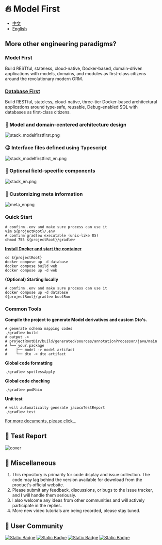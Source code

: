 # 🔥 Model First

- [中文](README.md)
- [English](README_EN.md)

## More other engineering paradigms?
### Model First
Build RESTful, stateless, cloud-native, Docker-based, domain-driven applications with models, domains, and modules as first-class citizens around the revolutionary modern ORM.

### [Database First](https://github.com/ccmjga/mjga-scaffold)
Build RESTful, stateless, cloud-native, three-tier Docker-based architectural applications around type-safe, reusable, Debug-enabled SQL with databases as first-class citizens.
### 🥇 Model and domain-centered architecture design
![stack_modelfirstfirst.png](asset/architect_modelfirst.png)

### 😉 Interface files defined using Typescript
![stack_modelfirstfirst_en.png](asset/modelfirst_ts.png)

### 🍅 Optional field-specific components

![stack_en.png](asset/option_modelfirst_en.png)

### 🍹 Customizing meta information

![meta_enpng](asset/meta_modelfirst_en.png)


### Quick Start

```shell
# confirm .env and make sure process can use it
vim ${projectRoot}/.env
# confirm gradlew executable (unix-like OS)
chmod 755 ${projectRoot}/gradlew
```
**[Install Docker and start the container](https://docs.docker.com/engine/install/)**

```shell
cd ${projectRoot}
docker compose up -d database
docker compose build web
docker compose up -d web
````

**(Optional) Starting locally**
```shell
# confirm .env and make sure process can use it
docker compose up -d database
${projectRoot}/gradlew bootRun
```

### Common Tools

**Compile the project to generate Model derivatives and custom Dto's.**
```shell
# generate schema mapping codes
./gradlew build
# output ->
# projectRootDir/build/generated/sources/annotationProcessor/java/main
# └── your.package 
#    ├── model -> model artifact
#    └── dto -> dto artifact

```

**Global code formatting**
```shell
./gradlew spotlessApply
```
**Global code checking**
```shell
./gradlew pmdMain
```

**Unit test**
```shell
# will automatically generate jacocoTestReport
./gradlew test
```

[For more documents, please click...](https://www.mjga.cc/doc/modelfirst)

## 🍓 Test Report

![cover](https://www.mjga.cc/modelfirst/test-cover.png)

## 🍟 Miscellaneous

1. This repository is primarily for code display and issue collection. The code may lag behind the version available for
   download from the product's official website.
2. Please submit any feedback, discussions, or bugs to the issue tracker, and I will handle them seriously.
3. I also welcome any ideas from other communities and will actively participate in the replies.
4. More new video tutorials are being recorded, please stay tuned.

## 🔮 User Community

[![Static Badge](https://img.shields.io/badge/blog-black?style=flat&logo=dev.to&logoSize=auto)](https://dev.to/ccmjga)
[![Static Badge](https://img.shields.io/badge/homepage-white?style=flat&logo=homepage&logoColor=%23FF0074)](https://www.mjga.cc)
[![Static Badge](https://img.shields.io/badge/twitter-blue?style=flat&logo=x)](https://x.com/Mjga212318)
[![Static Badge](https://img.shields.io/badge/discord-white?style=flat&logo=discord)](https://discord.com/invite/3XhyjEPn)
